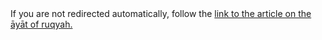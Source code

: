 [path: /aayaat]:/

<!DOCTYPE HTML>
<html lang="en-US">
    <head>
        <meta charset="UTF-8">
        <meta http-equiv="refresh" content="1;url=http://muhammadtim.com/ruqyah/aayaat-of-ruqyah">
        <script type="text/javascript">
            window.location.href = "http://muhammadtim.com/ruqyah/aayaat-of-ruqyah"
        </script>
        <title>Page Redirection to Muhammad Tim's Article on the Āyāt of Ruqyah</title>
    </head>
    <body>
        <!-- Note: don't tell people to `click` the link, just tell them that it is a link. -->
        If you are not redirected automatically, follow the <a href='http://muhammadtim.com/ruqyah/aayaat-of-ruqyah'>link to the article on the āyāt of ruqyah.</a>
    </body>
</html>